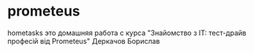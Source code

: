 # prometeus
hometasks
это домашняя работа с курса "Знайомство з IT: тест-драйв професiй вiд Prometeus"
Деркачов Борислав
